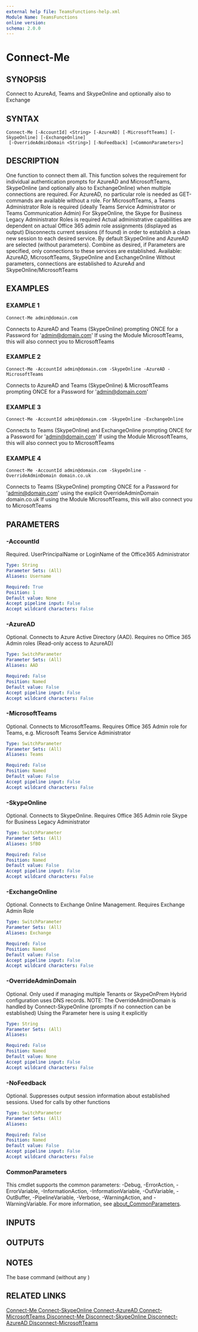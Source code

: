 ```yaml
---
external help file: TeamsFunctions-help.xml
Module Name: TeamsFunctions
online version:
schema: 2.0.0
---
```


# Connect-Me

## SYNOPSIS
Connect to AzureAd, Teams and SkypeOnline and optionally also to Exchange

## SYNTAX

```
Connect-Me [-AccountId] <String> [-AzureAD] [-MicrosoftTeams] [-SkypeOnline] [-ExchangeOnline]
 [-OverrideAdminDomain <String>] [-NoFeedback] [<CommonParameters>]
```

## DESCRIPTION
One function to connect them all.
  This function solves the requirement for individual authentication prompts for
  AzureAD and MicrosoftTeams, SkypeOnline (and optionally also to ExchangeOnline) when multiple connections are required.
For AzureAD, no particular role is needed as GET-commands are available without a role.
For MicrosoftTeams, a Teams Administrator Role is required (ideally Teams Service Administrator or Teams Communication Admin)
For SkypeOnline, the Skype for Business Legacy Administrator Roles is required
Actual administrative capabilities are dependent on actual Office 365 admin role assignments (displayed as output)
Disconnects current sessions (if found) in order to establish a clean new session to each desired service.
  By default SkypeOnline and AzureAD are selected (without parameters).
  Combine as desired, if Parameters are specified, only connections to these services are established.
  Available: AzureAD, MicrosoftTeams, SkypeOnline and ExchangeOnline
  Without parameters, connections are established to AzureAd and SkypeOnline/MicrosoftTeams

## EXAMPLES

### EXAMPLE 1
```
Connect-Me admin@domain.com
```

Connects to AzureAD and Teams (SkypeOnline) prompting ONCE for a Password for 'admin@domain.com'
  If using the Module MicrosoftTeams, this will also connect you to MicrosoftTeams

### EXAMPLE 2
```
Connect-Me -AccountId admin@domain.com -SkypeOnline -AzureAD -MicrosoftTeams
```

Connects to AzureAD and Teams (SkypeOnline) & MicrosoftTeams prompting ONCE for a Password for 'admin@domain.com'

### EXAMPLE 3
```
Connect-Me -AccountId admin@domain.com -SkypeOnline -ExchangeOnline
```

Connects to Teams (SkypeOnline) and ExchangeOnline prompting ONCE for a Password for 'admin@domain.com'
  If using the Module MicrosoftTeams, this will also connect you to MicrosoftTeams

### EXAMPLE 4
```
Connect-Me -AccountId admin@domain.com -SkypeOnline -OverrideAdminDomain domain.co.uk
```

Connects to Teams (SkypeOnline) prompting ONCE for a Password for 'admin@domain.com' using the explicit OverrideAdminDomain domain.co.uk
  If using the Module MicrosoftTeams, this will also connect you to MicrosoftTeams

## PARAMETERS

### -AccountId
Required.
UserPrincipalName or LoginName of the Office365 Administrator

```yaml
Type: String
Parameter Sets: (All)
Aliases: Username

Required: True
Position: 1
Default value: None
Accept pipeline input: False
Accept wildcard characters: False
```

### -AzureAD
Optional.
Connects to Azure Active Directory (AAD).
Requires no Office 365 Admin roles (Read-only access to AzureAD)

```yaml
Type: SwitchParameter
Parameter Sets: (All)
Aliases: AAD

Required: False
Position: Named
Default value: False
Accept pipeline input: False
Accept wildcard characters: False
```

### -MicrosoftTeams
Optional.
Connects to MicrosoftTeams.
Requires Office 365 Admin role for Teams, e.g.
Microsoft Teams Service Administrator

```yaml
Type: SwitchParameter
Parameter Sets: (All)
Aliases: Teams

Required: False
Position: Named
Default value: False
Accept pipeline input: False
Accept wildcard characters: False
```

### -SkypeOnline
Optional.
Connects to SkypeOnline.
Requires Office 365 Admin role Skype for Business Legacy Administrator

```yaml
Type: SwitchParameter
Parameter Sets: (All)
Aliases: SfBO

Required: False
Position: Named
Default value: False
Accept pipeline input: False
Accept wildcard characters: False
```

### -ExchangeOnline
Optional.
Connects to Exchange Online Management.
Requires Exchange Admin Role

```yaml
Type: SwitchParameter
Parameter Sets: (All)
Aliases: Exchange

Required: False
Position: Named
Default value: False
Accept pipeline input: False
Accept wildcard characters: False
```

### -OverrideAdminDomain
Optional.
Only used if managing multiple Tenants or SkypeOnPrem Hybrid configuration uses DNS records.
  NOTE: The OverrideAdminDomain is handled by Connect-SkypeOnline (prompts if no connection can be established)
  Using the Parameter here is using it explicitly

```yaml
Type: String
Parameter Sets: (All)
Aliases:

Required: False
Position: Named
Default value: None
Accept pipeline input: False
Accept wildcard characters: False
```

### -NoFeedback
Optional.
Suppresses output session information about established sessions.
Used for calls by other functions

```yaml
Type: SwitchParameter
Parameter Sets: (All)
Aliases:

Required: False
Position: Named
Default value: False
Accept pipeline input: False
Accept wildcard characters: False
```

### CommonParameters
This cmdlet supports the common parameters: -Debug, -ErrorAction, -ErrorVariable, -InformationAction, -InformationVariable, -OutVariable, -OutBuffer, -PipelineVariable, -Verbose, -WarningAction, and -WarningVariable. For more information, see [about_CommonParameters](http://go.microsoft.com/fwlink/?LinkID=113216).

## INPUTS

## OUTPUTS

## NOTES
The base command (without any )

## RELATED LINKS

[Connect-Me
Connect-SkypeOnline
Connect-AzureAD
Connect-MicrosoftTeams
Disconnect-Me
Disconnect-SkypeOnline
Disconnect-AzureAD
Disconnect-MicrosoftTeams]()

